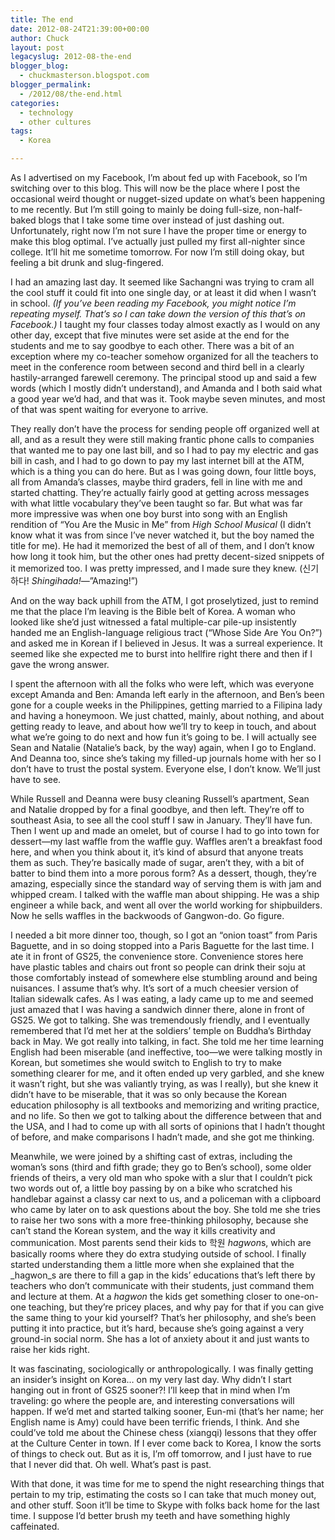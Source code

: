 ```yaml
---
title: The end
date: 2012-08-24T21:39:00+00:00
author: Chuck
layout: post
legacyslug: 2012-08-the-end
blogger_blog:
  - chuckmasterson.blogspot.com
blogger_permalink:
  - /2012/08/the-end.html
categories:
  - technology
  - other cultures
tags:
  - Korea

---
```

As I advertised on my Facebook, I’m about fed up with Facebook, so
I’m switching over to this blog. This will now be the place where I post
the occasional weird thought or nugget-sized update on what’s been
happening to me recently. But I’m still going to mainly be doing
full-size, non-half-baked blogs that I take some time over instead of just
dashing out. Unfortunately, right now I’m not sure I have the proper time
or energy to make this blog optimal. I’ve actually just pulled my first
all-nighter since college. It’ll hit me sometime tomorrow. For now
I’m still doing okay, but feeling a bit drunk and slug-fingered.

I had an amazing last day. It seemed like Sachangni was trying to cram all the
cool stuff it could fit into one single day, or at least it did when I
wasn’t in school. _(If you’ve been reading my Facebook, you might
notice I’m repeating myself. That’s so I can take down the version
of this that’s on Facebook.)_ I taught my four classes today almost
exactly as I would on any other day, except that five minutes were set aside at
the end for the students and me to say goodbye to each other. There was a bit
of an exception where my co-teacher somehow organized for all the teachers to
meet in the conference room between second and third bell in a clearly
hastily-arranged farewell ceremony. The principal stood up and said a few words
(which I mostly didn’t understand), and Amanda and I both said what a
good year we’d had, and that was it. Took maybe seven minutes, and most
of that was spent waiting for everyone to arrive.

They really don’t have the process for sending people off organized well
at all, and as a result they were still making frantic phone calls to companies
that wanted me to pay one last bill, and so I had to pay my electric and gas
bill in cash, and I had to go down to pay my last internet bill at the ATM,
which is a thing you can do here. But as I was going down, four little boys,
all from Amanda’s classes, maybe third graders, fell in line with me and
started chatting. They’re actually fairly good at getting across messages
with what little vocabulary they’ve been taught so far. But what was far
more impressive was when one boy burst into song with an English rendition of
“You Are the Music in Me” from _High School Musical_ (I
didn’t know what it was from since I’ve never watched it, but the
boy named the title for me). He had it memorized the best of all of them, and I
don’t know how long it took him, but the other ones had pretty
decent-sized snippets of it memorized too. I was pretty impressed, and I made
sure they knew. (신기하다! *Shingihada!*—”Amazing!”)

And on the way back uphill from the ATM, I got proselytized, just to remind me
that the place I’m leaving is the Bible belt of Korea. A woman who looked
like she’d just witnessed a fatal multiple-car pile-up insistently handed
me an English-language religious tract (“Whose Side Are You On?”)
and asked me in Korean if I believed in Jesus. It was a surreal experience. It
seemed like she expected me to burst into hellfire right there and then if I
gave the wrong answer.

I spent the afternoon with all the folks who were left, which was everyone
except Amanda and Ben: Amanda left early in the afternoon, and Ben’s been
gone for a couple weeks in the Philippines, getting married to a Filipina lady
and having a honeymoon. We just chatted, mainly, about nothing, and about
getting ready to leave, and about how we’ll try to keep in touch, and
about what we’re going to do next and how fun it’s going to be. I
will actually see Sean and Natalie (Natalie’s back, by the way) again,
when I go to England. And Deanna too, since she’s taking my filled-up
journals home with her so I don’t have to trust the postal system.
Everyone else, I don’t know. We’ll just have to see.

While Russell and Deanna were busy cleaning Russell’s apartment, Sean and
Natalie dropped by for a final goodbye, and then left. They’re off to
southeast Asia, to see all the cool stuff I saw in January. They’ll have
fun. Then I went up and made an omelet, but of course I had to go into town for
dessert—my last waffle from the waffle guy. Waffles aren’t a breakfast
food here, and when you think about it, it’s kind of absurd that anyone
treats them as such. They’re basically made of sugar, aren’t they,
with a bit of batter to bind them into a more porous form? As a dessert,
though, they’re amazing, especially since the standard way of serving
them is with jam and whipped cream. I talked with the waffle man about
shipping. He was a ship engineer a while back, and went all over the world
working for shipbuilders. Now he sells waffles in the backwoods of Gangwon-do.
Go figure.

I needed a bit more dinner too, though, so I got an “onion toast”
from Paris Baguette, and in so doing stopped into a Paris Baguette for the last
time. I ate it in front of GS25, the convenience store. Convenience stores here
have plastic tables and chairs out front so people can drink their soju at
those comfortably instead of somewhere else stumbling around and being
nuisances. I assume that’s why. It’s sort of a much cheesier
version of Italian sidewalk cafes. As I was eating, a lady came up to me and
seemed just amazed that I was having a sandwich dinner there, alone in front of
GS25. We got to talking. She was tremendously friendly, and I eventually
remembered that I’d met her at the soldiers’ temple on
Buddha’s Birthday back in May. We got really into talking, in fact. She
told me her time learning English had been miserable (and ineffective, too—we
were talking mostly in Korean, but sometimes she would switch to English to try
to make something clearer for me, and it often ended up very garbled, and she
knew it wasn’t right, but she was valiantly trying, as was I really), but
she knew it didn’t have to be miserable, that it was so only because the
Korean education philosophy is all textbooks and memorizing and writing
practice, and no life. So then we got to talking about the difference between
that and the USA, and I had to come up with all sorts of opinions that I
hadn’t thought of before, and make comparisons I hadn’t made, and
she got me thinking.

Meanwhile, we were joined by a shifting cast of extras, including the
woman’s sons (third and fifth grade; they go to Ben’s school), some
older friends of theirs, a very old man who spoke with a slur that I
couldn’t pick two words out of, a little boy passing by on a bike who
scratched his handlebar against a classy car next to us, and a policeman with a
clipboard who came by later on to ask questions about the boy. She told me she
tries to raise her two sons with a more free-thinking philosophy, because she
can’t stand the Korean system, and the way it kills creativity and
communication. Most parents send their kids to 학원 *hagwon*s, which are
basically rooms where they do extra studying outside of school. I finally
started understanding them a little more when she explained that the _hagwon_s
are there to fill a gap in the kids’ educations that’s left there
by teachers who don’t communicate with their students, just command them
and lecture at them. At a _hagwon_ the kids get something closer to
one-on-one teaching, but they’re pricey places, and why pay for that if
you can give the same thing to your kid yourself? That’s her philosophy,
and she’s been putting it into practice, but it’s hard, because
she’s going against a very ground-in social norm. She has a lot of
anxiety about it and just wants to raise her kids right.

It was fascinating, sociologically or anthropologically. I was finally getting
an insider’s insight on Korea… on my very last day. Why
didn’t I start hanging out in front of GS25 sooner?! I’ll keep that
in mind when I’m traveling: go where the people are, and interesting
conversations will happen. If we’d met and started talking sooner, Eun-mi
(that’s her name; her English name is Amy) could have been terrific
friends, I think. And she could’ve told me about the Chinese chess
(xiangqi) lessons that they offer at the Culture Center in town. If I ever come
back to Korea, I know the sorts of things to check out. But as it is, I’m
off tomorrow, and I just have to rue that I never did that. Oh well.
What’s past is past.

With that done, it was time for me to spend the night researching things that
pertain to my trip, estimating the costs so I can take that much money out, and
other stuff. Soon it’ll be time to Skype with folks back home for the
last time. I suppose I’d better brush my teeth and have something highly
caffeinated.
